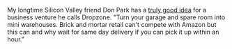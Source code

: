 My longtime Silicon Valley friend Don Park has a <a href="https://twitter.com/donpark/status/1193931229835345926">truly good idea</a> for a business venture he calls Dropzone. "Turn your garage and spare room into mini warehouses. Brick and mortar retail can't compete with Amazon but this can and why wait for same day delivery if you can pick it up within an hour."
